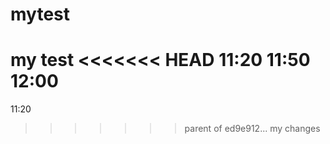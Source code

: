 mytest
======

my test
<<<<<<< HEAD
11:20
11:50
12:00
=======
11:20
>>>>>>> parent of ed9e912... my changes
